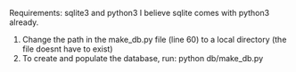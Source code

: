 Requirements: sqlite3 and python3
I believe sqlite comes with python3 already.

1) Change the path in the make_db.py file (line 60) to a local directory (the file doesnt have to exist)
2) To create and populate the database, run: 
    python db/make_db.py 
    